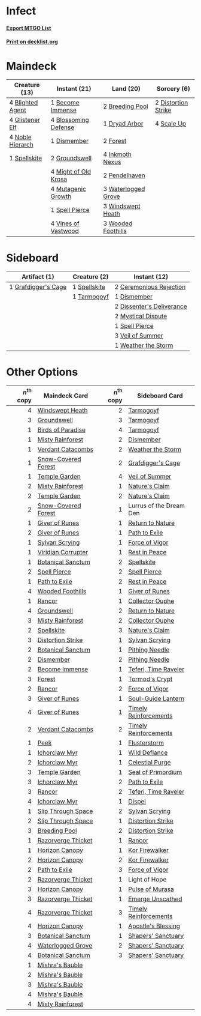 # Infect

#### [Export MTGO List](../collection/Infect/Infect.txt)
#### [Print on decklist.org](http://decklist.org/?deckmain=1%09Become%20Immense%0A4%09Blighted%20Agent%0A4%09Blossoming%20Defense%0A2%09Breeding%20Pool%0A1%09Dismember%0A2%09Distortion%20Strike%0A1%09Dryad%20Arbor%0A2%09Forest%0A4%09Glistener%20Elf%0A2%09Groundswell%0A4%09Inkmoth%20Nexus%0A4%09Might%20of%20Old%20Krosa%0A4%09Mutagenic%20Growth%0A4%09Noble%20Hierarch%0A2%09Pendelhaven%0A4%09Scale%20Up%0A1%09Spell%20Pierce%0A1%09Spellskite%0A4%09Vines%20of%20Vastwood%0A3%09Waterlogged%20Grove%0A3%09Windswept%20Heath%0A3%09Wooded%20Foothills&deckside=2%09Ceremonious%20Rejection%0A1%09Dismember%0A2%09Dissenter's%20Deliverance%0A1%09Grafdigger's%20Cage%0A2%09Mystical%20Dispute%0A1%09Spell%20Pierce%0A1%09Spellskite%0A1%09Tarmogoyf%0A3%09Veil%20of%20Summer%0A1%09Weather%20the%20Storm)
# Maindeck

|                                       Creature (13)                                       |                                         Instant (21)                                          |                                          Land (20)                                           |                                         Sorcery (6)                                          |
|-------------------------------------------------------------------------------------------|-----------------------------------------------------------------------------------------------|----------------------------------------------------------------------------------------------|----------------------------------------------------------------------------------------------|
|4 [Blighted Agent](http://gatherer.wizards.com/Pages/Card/Details.aspx?multiverseid=214383)|1 [Become Immense](http://gatherer.wizards.com/Pages/Card/Details.aspx?multiverseid=386487)    |2 [Breeding Pool](http://gatherer.wizards.com/Pages/Card/Details.aspx?multiverseid=97088)     |2 [Distortion Strike](http://gatherer.wizards.com/Pages/Card/Details.aspx?multiverseid=438618)|
|4 [Glistener Elf](http://gatherer.wizards.com/Pages/Card/Details.aspx?multiverseid=233052) |4 [Blossoming Defense](http://gatherer.wizards.com/Pages/Card/Details.aspx?multiverseid=417719)|1 [Dryad Arbor](http://gatherer.wizards.com/Pages/Card/Details.aspx?multiverseid=136196)      |4 [Scale Up](http://gatherer.wizards.com/Pages/Card/Details.aspx?multiverseid=464128)         |
|4 [Noble Hierarch](http://gatherer.wizards.com/Pages/Card/Details.aspx?multiverseid=179434)|1 [Dismember](http://gatherer.wizards.com/Pages/Card/Details.aspx?multiverseid=382182)         |2 [Forest](http://gatherer.wizards.com/Pages/Card/Details.aspx?multiverseid=439860)           |                                                                                              |
|1 [Spellskite](http://gatherer.wizards.com/Pages/Card/Details.aspx?multiverseid=397743)    |2 [Groundswell](http://gatherer.wizards.com/Pages/Card/Details.aspx?multiverseid=401657)       |4 [Inkmoth Nexus](http://gatherer.wizards.com/Pages/Card/Details.aspx?multiverseid=213731)    |                                                                                              |
|                                                                                           |4 [Might of Old Krosa](http://gatherer.wizards.com/Pages/Card/Details.aspx?multiverseid=425955)|2 [Pendelhaven](http://gatherer.wizards.com/Pages/Card/Details.aspx?multiverseid=442233)      |                                                                                              |
|                                                                                           |4 [Mutagenic Growth](http://gatherer.wizards.com/Pages/Card/Details.aspx?multiverseid=397717)  |3 [Waterlogged Grove](http://gatherer.wizards.com/Pages/Card/Details.aspx?multiverseid=464198)|                                                                                              |
|                                                                                           |1 [Spell Pierce](http://gatherer.wizards.com/Pages/Card/Details.aspx?multiverseid=425876)      |3 [Windswept Heath](http://gatherer.wizards.com/Pages/Card/Details.aspx?multiverseid=405115)  |                                                                                              |
|                                                                                           |4 [Vines of Vastwood](http://gatherer.wizards.com/Pages/Card/Details.aspx?multiverseid=397747) |3 [Wooded Foothills](http://gatherer.wizards.com/Pages/Card/Details.aspx?multiverseid=405116) |                                                                                              |


# Sideboard

|                                         Artifact (1)                                         |                                     Creature (2)                                      |                                            Instant (12)                                            |
|----------------------------------------------------------------------------------------------|---------------------------------------------------------------------------------------|----------------------------------------------------------------------------------------------------|
|1 [Grafdigger's Cage](http://gatherer.wizards.com/Pages/Card/Details.aspx?multiverseid=278452)|1 [Spellskite](http://gatherer.wizards.com/Pages/Card/Details.aspx?multiverseid=397743)|2 [Ceremonious Rejection](http://gatherer.wizards.com/Pages/Card/Details.aspx?multiverseid=417613)  |
|                                                                                              |1 [Tarmogoyf](http://gatherer.wizards.com/Pages/Card/Details.aspx?multiverseid=136142) |1 [Dismember](http://gatherer.wizards.com/Pages/Card/Details.aspx?multiverseid=382182)              |
|                                                                                              |                                                                                       |2 [Dissenter's Deliverance](http://gatherer.wizards.com/Pages/Card/Details.aspx?multiverseid=426866)|
|                                                                                              |                                                                                       |2 [Mystical Dispute](http://gatherer.wizards.com/Pages/Card/Details.aspx?multiverseid=473020)       |
|                                                                                              |                                                                                       |1 [Spell Pierce](http://gatherer.wizards.com/Pages/Card/Details.aspx?multiverseid=425876)           |
|                                                                                              |                                                                                       |3 [Veil of Summer](http://gatherer.wizards.com/Pages/Card/Details.aspx?multiverseid=466952)         |
|                                                                                              |                                                                                       |1 [Weather the Storm](http://gatherer.wizards.com/Pages/Card/Details.aspx?multiverseid=464140)      |


# Other Options

|*n*<sup>th</sup> copy|                                        Maindeck Card                                         |*n*<sup>th</sup> copy|                                         Sideboard Card                                         |
|--------------------:|----------------------------------------------------------------------------------------------|--------------------:|------------------------------------------------------------------------------------------------|
|                    4|[Windswept Heath](http://gatherer.wizards.com/Pages/Card/Details.aspx?multiverseid=405115)    |                    2|[Tarmogoyf](http://gatherer.wizards.com/Pages/Card/Details.aspx?multiverseid=136142)            |
|                    3|[Groundswell](http://gatherer.wizards.com/Pages/Card/Details.aspx?multiverseid=401657)        |                    3|[Tarmogoyf](http://gatherer.wizards.com/Pages/Card/Details.aspx?multiverseid=136142)            |
|                    1|[Birds of Paradise](http://gatherer.wizards.com/Pages/Card/Details.aspx?multiverseid=129906)  |                    4|[Tarmogoyf](http://gatherer.wizards.com/Pages/Card/Details.aspx?multiverseid=136142)            |
|                    1|[Misty Rainforest](http://gatherer.wizards.com/Pages/Card/Details.aspx?multiverseid=405102)   |                    2|[Dismember](http://gatherer.wizards.com/Pages/Card/Details.aspx?multiverseid=382182)            |
|                    1|[Verdant Catacombs](http://gatherer.wizards.com/Pages/Card/Details.aspx?multiverseid=405113)  |                    2|[Weather the Storm](http://gatherer.wizards.com/Pages/Card/Details.aspx?multiverseid=464140)    |
|                    1|[Snow-Covered Forest](http://gatherer.wizards.com/Pages/Card/Details.aspx?multiverseid=121192)|                    2|[Grafdigger's Cage](http://gatherer.wizards.com/Pages/Card/Details.aspx?multiverseid=278452)    |
|                    1|[Temple Garden](http://gatherer.wizards.com/Pages/Card/Details.aspx?multiverseid=405112)      |                    4|[Veil of Summer](http://gatherer.wizards.com/Pages/Card/Details.aspx?multiverseid=466952)       |
|                    2|[Misty Rainforest](http://gatherer.wizards.com/Pages/Card/Details.aspx?multiverseid=405102)   |                    1|[Nature's Claim](http://gatherer.wizards.com/Pages/Card/Details.aspx?multiverseid=382316)       |
|                    2|[Temple Garden](http://gatherer.wizards.com/Pages/Card/Details.aspx?multiverseid=405112)      |                    2|[Nature's Claim](http://gatherer.wizards.com/Pages/Card/Details.aspx?multiverseid=382316)       |
|                    2|[Snow-Covered Forest](http://gatherer.wizards.com/Pages/Card/Details.aspx?multiverseid=121192)|                    1|Lurrus of the Dream Den                                                                         |
|                    1|[Giver of Runes](http://gatherer.wizards.com/Pages/Card/Details.aspx?multiverseid=463962)     |                    1|[Return to Nature](http://gatherer.wizards.com/Pages/Card/Details.aspx?multiverseid=461102)     |
|                    2|[Giver of Runes](http://gatherer.wizards.com/Pages/Card/Details.aspx?multiverseid=463962)     |                    1|[Path to Exile](http://gatherer.wizards.com/Pages/Card/Details.aspx?multiverseid=220511)        |
|                    1|[Sylvan Scrying](http://gatherer.wizards.com/Pages/Card/Details.aspx?multiverseid=130513)     |                    1|[Force of Vigor](http://gatherer.wizards.com/Pages/Card/Details.aspx?multiverseid=464113)       |
|                    1|[Viridian Corrupter](http://gatherer.wizards.com/Pages/Card/Details.aspx?multiverseid=213772) |                    1|[Rest in Peace](http://gatherer.wizards.com/Pages/Card/Details.aspx?multiverseid=442021)        |
|                    1|[Botanical Sanctum](http://gatherer.wizards.com/Pages/Card/Details.aspx?multiverseid=417817)  |                    2|[Spellskite](http://gatherer.wizards.com/Pages/Card/Details.aspx?multiverseid=397743)           |
|                    2|[Spell Pierce](http://gatherer.wizards.com/Pages/Card/Details.aspx?multiverseid=425876)       |                    2|[Spell Pierce](http://gatherer.wizards.com/Pages/Card/Details.aspx?multiverseid=425876)         |
|                    1|[Path to Exile](http://gatherer.wizards.com/Pages/Card/Details.aspx?multiverseid=220511)      |                    2|[Rest in Peace](http://gatherer.wizards.com/Pages/Card/Details.aspx?multiverseid=442021)        |
|                    4|[Wooded Foothills](http://gatherer.wizards.com/Pages/Card/Details.aspx?multiverseid=405116)   |                    1|[Giver of Runes](http://gatherer.wizards.com/Pages/Card/Details.aspx?multiverseid=463962)       |
|                    1|[Rancor](http://gatherer.wizards.com/Pages/Card/Details.aspx?multiverseid=442175)             |                    1|[Collector Ouphe](http://gatherer.wizards.com/Pages/Card/Details.aspx?multiverseid=464107)      |
|                    4|[Groundswell](http://gatherer.wizards.com/Pages/Card/Details.aspx?multiverseid=401657)        |                    2|[Return to Nature](http://gatherer.wizards.com/Pages/Card/Details.aspx?multiverseid=461102)     |
|                    3|[Misty Rainforest](http://gatherer.wizards.com/Pages/Card/Details.aspx?multiverseid=405102)   |                    2|[Collector Ouphe](http://gatherer.wizards.com/Pages/Card/Details.aspx?multiverseid=464107)      |
|                    2|[Spellskite](http://gatherer.wizards.com/Pages/Card/Details.aspx?multiverseid=397743)         |                    3|[Nature's Claim](http://gatherer.wizards.com/Pages/Card/Details.aspx?multiverseid=382316)       |
|                    3|[Distortion Strike](http://gatherer.wizards.com/Pages/Card/Details.aspx?multiverseid=438618)  |                    1|[Sylvan Scrying](http://gatherer.wizards.com/Pages/Card/Details.aspx?multiverseid=130513)       |
|                    2|[Botanical Sanctum](http://gatherer.wizards.com/Pages/Card/Details.aspx?multiverseid=417817)  |                    1|[Pithing Needle](http://gatherer.wizards.com/Pages/Card/Details.aspx?multiverseid=129526)       |
|                    2|[Dismember](http://gatherer.wizards.com/Pages/Card/Details.aspx?multiverseid=382182)          |                    2|[Pithing Needle](http://gatherer.wizards.com/Pages/Card/Details.aspx?multiverseid=129526)       |
|                    2|[Become Immense](http://gatherer.wizards.com/Pages/Card/Details.aspx?multiverseid=386487)     |                    1|[Teferi, Time Raveler](http://gatherer.wizards.com/Pages/Card/Details.aspx?multiverseid=461148) |
|                    3|[Forest](http://gatherer.wizards.com/Pages/Card/Details.aspx?multiverseid=439860)             |                    1|[Tormod's Crypt](http://gatherer.wizards.com/Pages/Card/Details.aspx?multiverseid=389723)       |
|                    2|[Rancor](http://gatherer.wizards.com/Pages/Card/Details.aspx?multiverseid=442175)             |                    2|[Force of Vigor](http://gatherer.wizards.com/Pages/Card/Details.aspx?multiverseid=464113)       |
|                    3|[Giver of Runes](http://gatherer.wizards.com/Pages/Card/Details.aspx?multiverseid=463962)     |                    1|[Soul-Guide Lantern](http://gatherer.wizards.com/Pages/Card/Details.aspx?multiverseid=476488)   |
|                    4|[Giver of Runes](http://gatherer.wizards.com/Pages/Card/Details.aspx?multiverseid=463962)     |                    1|[Timely Reinforcements](http://gatherer.wizards.com/Pages/Card/Details.aspx?multiverseid=220074)|
|                    2|[Verdant Catacombs](http://gatherer.wizards.com/Pages/Card/Details.aspx?multiverseid=405113)  |                    2|[Timely Reinforcements](http://gatherer.wizards.com/Pages/Card/Details.aspx?multiverseid=220074)|
|                    1|[Peek](http://gatherer.wizards.com/Pages/Card/Details.aspx?multiverseid=130903)               |                    1|[Flusterstorm](http://gatherer.wizards.com/Pages/Card/Details.aspx?multiverseid=228255)         |
|                    1|[Ichorclaw Myr](http://gatherer.wizards.com/Pages/Card/Details.aspx?multiverseid=194256)      |                    1|[Wild Defiance](http://gatherer.wizards.com/Pages/Card/Details.aspx?multiverseid=276199)        |
|                    2|[Ichorclaw Myr](http://gatherer.wizards.com/Pages/Card/Details.aspx?multiverseid=194256)      |                    1|[Celestial Purge](http://gatherer.wizards.com/Pages/Card/Details.aspx?multiverseid=183055)      |
|                    3|[Temple Garden](http://gatherer.wizards.com/Pages/Card/Details.aspx?multiverseid=405112)      |                    1|[Seal of Primordium](http://gatherer.wizards.com/Pages/Card/Details.aspx?multiverseid=425960)   |
|                    3|[Ichorclaw Myr](http://gatherer.wizards.com/Pages/Card/Details.aspx?multiverseid=194256)      |                    2|[Path to Exile](http://gatherer.wizards.com/Pages/Card/Details.aspx?multiverseid=220511)        |
|                    3|[Rancor](http://gatherer.wizards.com/Pages/Card/Details.aspx?multiverseid=442175)             |                    2|[Teferi, Time Raveler](http://gatherer.wizards.com/Pages/Card/Details.aspx?multiverseid=461148) |
|                    4|[Ichorclaw Myr](http://gatherer.wizards.com/Pages/Card/Details.aspx?multiverseid=194256)      |                    1|[Dispel](http://gatherer.wizards.com/Pages/Card/Details.aspx?multiverseid=401858)               |
|                    1|[Slip Through Space](http://gatherer.wizards.com/Pages/Card/Details.aspx?multiverseid=407557) |                    2|[Sylvan Scrying](http://gatherer.wizards.com/Pages/Card/Details.aspx?multiverseid=130513)       |
|                    2|[Slip Through Space](http://gatherer.wizards.com/Pages/Card/Details.aspx?multiverseid=407557) |                    1|[Distortion Strike](http://gatherer.wizards.com/Pages/Card/Details.aspx?multiverseid=438618)    |
|                    3|[Breeding Pool](http://gatherer.wizards.com/Pages/Card/Details.aspx?multiverseid=97088)       |                    2|[Distortion Strike](http://gatherer.wizards.com/Pages/Card/Details.aspx?multiverseid=438618)    |
|                    1|[Razorverge Thicket](http://gatherer.wizards.com/Pages/Card/Details.aspx?multiverseid=209407) |                    1|[Rancor](http://gatherer.wizards.com/Pages/Card/Details.aspx?multiverseid=442175)               |
|                    1|[Horizon Canopy](http://gatherer.wizards.com/Pages/Card/Details.aspx?multiverseid=409571)     |                    1|[Kor Firewalker](http://gatherer.wizards.com/Pages/Card/Details.aspx?multiverseid=442010)       |
|                    2|[Horizon Canopy](http://gatherer.wizards.com/Pages/Card/Details.aspx?multiverseid=409571)     |                    2|[Kor Firewalker](http://gatherer.wizards.com/Pages/Card/Details.aspx?multiverseid=442010)       |
|                    2|[Path to Exile](http://gatherer.wizards.com/Pages/Card/Details.aspx?multiverseid=220511)      |                    3|[Force of Vigor](http://gatherer.wizards.com/Pages/Card/Details.aspx?multiverseid=464113)       |
|                    2|[Razorverge Thicket](http://gatherer.wizards.com/Pages/Card/Details.aspx?multiverseid=209407) |                    1|Light of Hope                                                                                   |
|                    3|[Horizon Canopy](http://gatherer.wizards.com/Pages/Card/Details.aspx?multiverseid=409571)     |                    1|[Pulse of Murasa](http://gatherer.wizards.com/Pages/Card/Details.aspx?multiverseid=446177)      |
|                    3|[Razorverge Thicket](http://gatherer.wizards.com/Pages/Card/Details.aspx?multiverseid=209407) |                    1|[Emerge Unscathed](http://gatherer.wizards.com/Pages/Card/Details.aspx?multiverseid=438585)     |
|                    4|[Razorverge Thicket](http://gatherer.wizards.com/Pages/Card/Details.aspx?multiverseid=209407) |                    3|[Timely Reinforcements](http://gatherer.wizards.com/Pages/Card/Details.aspx?multiverseid=220074)|
|                    4|[Horizon Canopy](http://gatherer.wizards.com/Pages/Card/Details.aspx?multiverseid=409571)     |                    1|[Apostle's Blessing](http://gatherer.wizards.com/Pages/Card/Details.aspx?multiverseid=397768)   |
|                    3|[Botanical Sanctum](http://gatherer.wizards.com/Pages/Card/Details.aspx?multiverseid=417817)  |                    1|[Shapers' Sanctuary](http://gatherer.wizards.com/Pages/Card/Details.aspx?multiverseid=435362)   |
|                    4|[Waterlogged Grove](http://gatherer.wizards.com/Pages/Card/Details.aspx?multiverseid=464198)  |                    2|[Shapers' Sanctuary](http://gatherer.wizards.com/Pages/Card/Details.aspx?multiverseid=435362)   |
|                    4|[Botanical Sanctum](http://gatherer.wizards.com/Pages/Card/Details.aspx?multiverseid=417817)  |                    3|[Shapers' Sanctuary](http://gatherer.wizards.com/Pages/Card/Details.aspx?multiverseid=435362)   |
|                    1|[Mishra's Bauble](http://gatherer.wizards.com/Pages/Card/Details.aspx?multiverseid=122122)    |                     |                                                                                                |
|                    2|[Mishra's Bauble](http://gatherer.wizards.com/Pages/Card/Details.aspx?multiverseid=122122)    |                     |                                                                                                |
|                    3|[Mishra's Bauble](http://gatherer.wizards.com/Pages/Card/Details.aspx?multiverseid=122122)    |                     |                                                                                                |
|                    4|[Mishra's Bauble](http://gatherer.wizards.com/Pages/Card/Details.aspx?multiverseid=122122)    |                     |                                                                                                |
|                    4|[Misty Rainforest](http://gatherer.wizards.com/Pages/Card/Details.aspx?multiverseid=405102)   |                     |                                                                                                |

